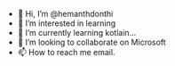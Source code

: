 - 👋 Hi, I’m @hemanthdonthi
- 👀 I’m interested in learning
- 🌱 I’m currently learning kotlain...
- 💞️ I’m looking to collaborate on Microsoft
- 📫 How to reach me email.

<!---
hemanthdonthi/hemanthdonthi is a ✨ special ✨ repository because its `README.md` (this file) appears on your GitHub profile.
You can click the Preview link to take a look at your changes.
--->
